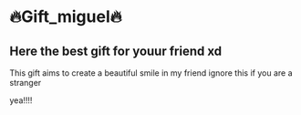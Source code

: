 # 🔥Gift_miguel🔥

## Here the  best gift for youur friend xd

This gift aims to create a beautiful smile in my friend ignore this if you are a stranger

yea!!!!
